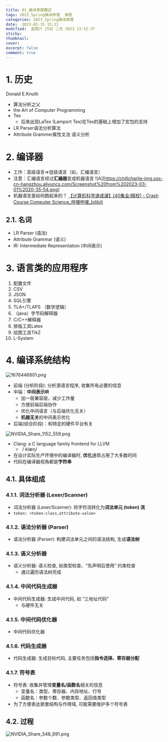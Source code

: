 ```yaml
---
title: 01_编译原理概述
tags: 2023_Spring编译原理  课程
categories: 2023_Spring编译原理 
date:  2023-02-15 15:11
modified:  星期六 25日 二月 2023 13:52:37
sticky:
thumbnail:
cover: 
excerpt: false
comment: true
---
```




# 1. 历史
Donald E.Knuth 
- 算法分析之父
- the Art of Computer Programming
- Tex
	- 后来出现LaTex (Lamport Tex)在Tex的基础上增加了宏包的支持
- LR Parser语法分析算法
- Attribute Grammer属性文法 语义分析


# 2. 编译器
- 工作：高级语言=>低级语言（如，汇编语言）
- 注意：汇编语言经过**汇编器**变成机器语言
![A][https://chillcharlie-img.oss-cn-hangzhou.aliyuncs.com/Screenshot%20from%202023-03-01%2020-35-54.png]
- 机器语言是如何跑起来的？
[【计算机科学速成课】[40集全/精校] - Crash Course Computer Science_哔哩哔哩_bilibili](https://www.bilibili.com/video/BV1EW411u7th/?spm_id_from=333.337.search-card.all.click)

## 2.1. 名词
- LR Parser (语法)
- Attribute Grammar (语义)
- IR: Intermediate Representation (中间表示)

# 3. 语言类的应用程序
1. 配置文件
2. CSV
3. JSON
4. SQL引擎
5. TLA+/TLAPS （数学逻辑）
6. （java）字节码解释器
7. C/C++解释器
8. 排版工具Latex
9. 绘图工具TikZ
10. L-System

# 4. 编译系统结构
![1676446801.png](https://chillcharlie-img.oss-cn-hangzhou.aliyuncs.com/imgae/2023/02/15/8e7b8c9abd387a8cf5f9abdab33bc3c8_1676446801.png)

- 前端 (分析阶段): 分析源语言程序, 收集所有必要的信息
- 中端：**中间表示IR**
	- 加一层兼容层，减少工作量
	- 方便前端后端协作
	- 优化中间语言（与后端优化无关）
	- **机器无关**的中间表示优化
- 后端(综合阶段)：和特定的硬件平台有关

![NVIDIA_Share_1152_559.png](https://chillcharlie-img.oss-cn-hangzhou.aliyuncs.com/imgae/2023/03/01/b836e4b293f39d80d66bb3e8bce10ebf_NVIDIA_Share_1152_559.png)

- Clang: a C language family frontend for LLVM
	-  / klæŋ/
- 在设计实际生产环境中的编译器时, **优化**通常占用了大多数时间
- 代码在编译器视角都是**字符串**

## 4.1. 具体组成
### 4.1.1. 词法分析器 (Lexer/Scanner)
- 词法分析器 (Lexer/Scanner): 将字符流转化为**词法单元 (token) 流**
- `token: <token-class,attribute-value>`

### 4.1.2. 语法分析器 (Parser)
- 语法分析器 (Parser): 构建词法单元之间的语法结构, 生成**语法树**

### 4.1.3. 语义分析器
- 语义分析器: 语义检查, 如类型检查、“先声明后使用” 约束检查
	- 通过遍历语法树完成

### 4.1.4. 中间代码生成器
- 中间代码生成器: 生成中间代码, 如 “三地址代码”
	- 与硬件无关
### 4.1.5. 中间代码优化器
- 中间代码优化器

### 4.1.6. 代码生成器
- 代码生成器: 生成目标代码, 主要任务包括**指令选择、寄存器分配**

### 4.1.7. 符号表
- 符号表: 收集并管理**变量名/函数名**相关的信息
	- 变量名：类型、寄存器、内存地址、行号
	- 函数名：参数个数、参数类型、返回值类型
- 为了方便表达嵌套结构与作用域, 可能需要维护多个符号表
## 4.2. 过程



![NVIDIA_Share_548_691.png](https://chillcharlie-img.oss-cn-hangzhou.aliyuncs.com/imgae/2023/03/01/d2b65110e3b3d244508f4c30e8e977c7_NVIDIA_Share_548_691.png)

